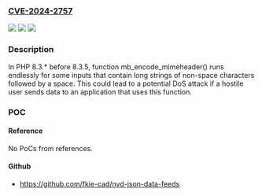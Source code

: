 ### [CVE-2024-2757](https://cve.mitre.org/cgi-bin/cvename.cgi?name=CVE-2024-2757)
![](https://img.shields.io/static/v1?label=Product&message=PHP&color=blue)
![](https://img.shields.io/static/v1?label=Version&message=8.3.*%3C%208.3.5%20&color=brighgreen)
![](https://img.shields.io/static/v1?label=Vulnerability&message=n%2Fa&color=brighgreen)

### Description

In PHP 8.3.* before 8.3.5, function mb_encode_mimeheader() runs endlessly for some inputs that contain long strings of non-space characters followed by a space. This could lead to a potential DoS attack if a hostile user sends data to an application that uses this function. 

### POC

#### Reference
No PoCs from references.

#### Github
- https://github.com/fkie-cad/nvd-json-data-feeds

